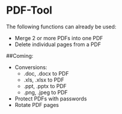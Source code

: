 # PDF-Tool

The following functions can already be used:
  - Merge 2 or more PDFs into one PDF
  - Delete individual pages from a PDF

##Coming:
- Conversions:
  - .doc, .docx to PDF
  - .xls, .xlsx to PDF
  - .ppt, .pptx to PDF
  - .png, .jpeg to PDF
- Protect PDFs with passwords
- Rotate PDF pages


